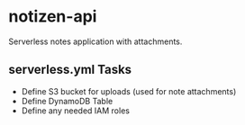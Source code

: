 # notizen-api
Serverless notes application with attachments.

## serverless.yml Tasks
* Define S3 bucket for uploads (used for note attachments)
* Define DynamoDB Table
* Define any needed IAM roles
